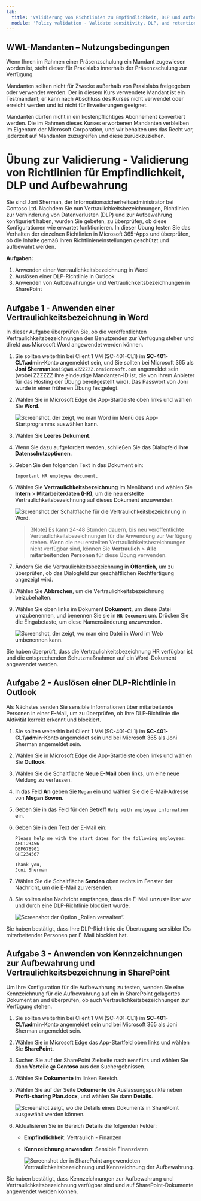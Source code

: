 ```yaml
---
lab:
  title: 'Validierung von Richtlinien zu Empfindlichkeit, DLP und Aufbewahrung'
  module: 'Policy validation - Validate sensitivity, DLP, and retention policies'
---
```


## WWL-Mandanten – Nutzungsbedingungen

Wenn Ihnen im Rahmen einer Präsenzschulung ein Mandant zugewiesen worden ist, steht dieser für Praxislabs innerhalb der Präsenzschulung zur Verfügung.

Mandanten sollten nicht für Zwecke außerhalb von Praxislabs freigegeben oder verwendet werden. Der in diesem Kurs verwendete Mandant ist ein Testmandant; er kann nach Abschluss des Kurses nicht verwendet oder erreicht werden und ist nicht für Erweiterungen geeignet.

Mandanten dürfen nicht in ein kostenpflichtiges Abonnement konvertiert werden. Die im Rahmen dieses Kurses erworbenen Mandanten verbleiben im Eigentum der Microsoft Corporation, und wir behalten uns das Recht vor, jederzeit auf Mandanten zuzugreifen und diese zurückzuziehen.

# Übung zur Validierung - Validierung von Richtlinien für Empfindlichkeit, DLP und Aufbewahrung

Sie sind Joni Sherman, der Informationssicherheitsadministrator bei Contoso Ltd. Nachdem Sie nun Vertraulichkeitsbezeichnungen, Richtlinien zur Verhinderung von Datenverlusten (DLP) und zur Aufbewahrung konfiguriert haben, wurden Sie gebeten, zu überprüfen, ob diese Konfigurationen wie erwartet funktionieren. In dieser Übung testen Sie das Verhalten der einzelnen Richtlinien in Microsoft 365-Apps und überprüfen, ob die Inhalte gemäß Ihren Richtlinieneinstellungen geschützt und aufbewahrt werden.

**Aufgaben:**

1. Anwenden einer Vertraulichkeitsbezeichnung in Word
1. Auslösen einer DLP-Richtlinie in Outlook
1. Anwenden von Aufbewahrungs- und Vertraulichkeitsbezeichnungen in SharePoint

## Aufgabe 1 - Anwenden einer Vertraulichkeitsbezeichnung in Word

In dieser Aufgabe überprüfen Sie, ob die veröffentlichten Vertraulichkeitsbezeichnungen den Benutzenden zur Verfügung stehen und direkt aus Microsoft Word angewendet werden können.

1. Sie sollten weiterhin bei Client 1 VM (SC-401-CL1) im **SC-401-CL1\admin**-Konto angemeldet sein, und Sie sollten bei Microsoft 365 als **Joni Sherman**`JoniS@WWLxZZZZZZ.onmicrosoft.com` angemeldet sein (wobei ZZZZZZ Ihre eindeutige Mandanten-ID ist, die von Ihrem Anbieter für das Hosting der Übung bereitgestellt wird). Das Passwort von Joni wurde in einer früheren Übung festgelegt.

1. Wählen Sie in Microsoft Edge die App-Startleiste oben links und wählen Sie **Word**.

    ![Screenshot, der zeigt, wo man Word im Menü des App-Startprogramms auswählen kann.](../Media/meatball-menu-word.png)

1. Wählen Sie **Leeres Dokument**.

1. Wenn Sie dazu aufgefordert werden, schließen Sie das Dialogfeld **Ihre Datenschutzoptionen**.

1. Geben Sie den folgenden Text in das Dokument ein:

   `Important HR employee document.`

1. Wählen Sie **Vertraulichkeitsbezeichnung** im Menüband und wählen Sie **Intern** > **Mitarbeiterdaten (HR)**, um die neu erstellte Vertraulichkeitsbezeichnung auf dieses Dokument anzuwenden.

    ![Screenshot der Schaltfläche für die Vertraulichkeitsbezeichnung in Word.](../Media/word_label.png)

    > [!Note] Es kann 24-48 Stunden dauern, bis neu veröffentlichte Vertraulichkeitsbezeichnungen für die Anwendung zur Verfügung stehen. Wenn die neu erstellten Vertraulichkeitsbezeichnungen nicht verfügbar sind, können Sie **Vertraulich** > **Alle mitarbeitenden Personen** für diese Übung verwenden.

1. Ändern Sie die Vertraulichkeitsbezeichnung in **Öffentlich**, um zu überprüfen, ob das Dialogfeld zur geschäftlichen Rechtfertigung angezeigt wird.

1. Wählen Sie **Abbrechen**, um die Vertraulichkeitsbezeichnung beizubehalten.

1. Wählen Sie oben links im Dokument **Dokument**, um diese Datei umzubenennen, und benennen Sie sie in **`HR Document`** um. Drücken Sie die Eingabetaste, um diese Namensänderung anzuwenden.

    ![Screenshot, der zeigt, wo man eine Datei in Word im Web umbenennen kann.](../Media/rename-web-word-file.png)

Sie haben überprüft, dass die Vertraulichkeitsbezeichnung HR verfügbar ist und die entsprechenden Schutzmaßnahmen auf ein Word-Dokument angewendet werden.

## Aufgabe 2 - Auslösen einer DLP-Richtlinie in Outlook

Als Nächstes senden Sie sensible Informationen über mitarbeitende Personen in einer E-Mail, um zu überprüfen, ob Ihre DLP-Richtlinie die Aktivität korrekt erkennt und blockiert.

1. Sie sollten weiterhin bei Client 1 VM (SC-401-CL1) im **SC-401-CL1\admin**-Konto angemeldet sein und bei Microsoft 365 als Joni Sherman angemeldet sein.

1. Wählen Sie in Microsoft Edge die App-Startleiste oben links und wählen Sie **Outlook**.

1. Wählen Sie die Schaltfläche **Neue E-Mail** oben links, um eine neue Meldung zu verfassen.

1. In das Feld **An** geben Sie `Megan` ein und wählen Sie die E-Mail-Adresse von **Megan Bowen**.

1. Geben Sie in das Feld für den Betreff `Help with employee information` ein.

1. Geben Sie in den Text der E-Mail ein:

   ``` text
   Please help me with the start dates for the following employees:
   ABC123456
   DEF678901
   GHI234567

   Thank you, 
   Joni Sherman
   ```

1. Wählen Sie die Schaltfläche **Senden** oben rechts im Fenster der Nachricht, um die E-Mail zu versenden.

1. Sie sollten eine Nachricht empfangen, dass die E-Mail unzustellbar war und durch eine DLP-Richtlinie blockiert wurde.

   ![Screenshot der Option „Rollen verwalten“.](../Media/dlp-email-blocked.png)

Sie haben bestätigt, dass Ihre DLP-Richtlinie die Übertragung sensibler IDs mitarbeitender Personen per E-Mail blockiert hat.

## Aufgabe 3 - Anwenden von Kennzeichnungen zur Aufbewahrung und Vertraulichkeitsbezeichnung in SharePoint

Um Ihre Konfiguration für die Aufbewahrung zu testen, wenden Sie eine Kennzeichnung für die Aufbewahrung auf ein in SharePoint gelagertes Dokument an und überprüfen, ob auch Vertraulichkeitsbezeichnungen zur Verfügung stehen.

1. Sie sollten weiterhin bei Client 1 VM (SC-401-CL1) im **SC-401-CL1\admin**-Konto angemeldet sein und bei Microsoft 365 als Joni Sherman angemeldet sein.

1. Wählen Sie in Microsoft Edge das App-Startfeld oben links und wählen Sie **SharePoint**.

1. Suchen Sie auf der SharePoint Zielseite nach `Benefits` und wählen Sie dann **Vorteile @ Contoso** aus den Suchergebnissen.

1. Wählen Sie **Dokumente** im linken Bereich.

1. Wählen Sie auf der Seite **Dokumente** die Auslassungspunkte neben **Profit-sharing Plan.docx**, und wählen Sie dann **Details**.

   ![Screenshot zeigt, wo die Details eines Dokuments in SharePoint ausgewählt werden können.](../Media/sharepoint-details.png)

1. Aktualisieren Sie im Bereich **Details** die folgenden Felder:
   - **Empfindlichkeit**: Vertraulich - Finanzen
   - **Kennzeichnung anwenden**: Sensible Finanzdaten

     ![Screenshot der in SharePoint angewendeten Vertraulichkeitsbezeichnung und Kennzeichnung der Aufbewahrung.](../Media/sharepoint-choose-labels.png)

Sie haben bestätigt, dass Kennzeichnungen zur Aufbewahrung und Vertraulichkeitsbezeichnung verfügbar sind und auf SharePoint-Dokumente angewendet werden können.

